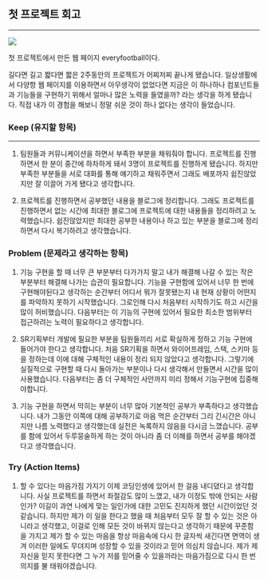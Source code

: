 ## 첫 프로젝트 회고

---

![](https://images.velog.io/images/richard/post/85cfdcf3-86aa-4c40-9efd-a00af239d78c/%E1%84%86%E1%85%A6%E1%84%8B%E1%85%B5%E1%86%AB%E1%84%91%E1%85%A6%E1%84%8B%E1%85%B5%E1%84%8C%E1%85%B5.gif)

첫 프로젝트에서 만든 웹 페이지 everyfootball이다.

길다면 길고 짧다면 짧은 2주동안의 프로젝트가 어찌저찌 끝나게 됐습니다. 일상생활에서 다양항 웹 페이지를 이용하면서 아무생각이 없었다면 지금은 이 하나하나 컴포넌트들과 기능들을 구현하기 위해서 얼마나 많은 노력을 들였을까? 라는 생각을 하게 됐습니다. 직접 내가 이 경험을 해보니 정말 쉬운 것이 하나 없다는 생각이 들었습니다.

### Keep (유지할 항목)

---

1. 팀원들과 커뮤니케이션을 하면서 부족한 부분을 채워줘야 합니다.
   프로젝트를 진행하면서 한 분이 중간에 하차하게 돼서 3명이 프로젝트를 진행하게 됐습니다. 하지만 부족한 부분들을 서로 대화를 통해 얘기하고 채워주면서 그래도 배포까지 쉽진않았지만 잘 이끌어 가게 됐다고 생각합니다.

2. 프로젝트를 진행하면서 공부했던 내용을 블로그에 정리합니다.
   그래도 프로젝트를 진행하면서 없는 시간에 최대한 블로그에 프로젝트에 대한 내용들을 정리하려고 노력했습니다.
   쉽진않았지만 최대한 공부한 내용이나 하고 있는 부분을 블로그에 정리하면서 다시 복기하려고 생각했습니다.

### Problem (문제라고 생각하는 항목)

1. 기능 구현을 할 때 너무 큰 부분부터 다가가지 말고 내가 해결해 나갈 수 있는 작은 부분부터 해결해 나가는 습관이 필요합니다.
   기능을 구현함에 있어서 너무 한 번에 구현해야된다고 생각하는 순간부터 어디서 뭐가 잘못됐는지 내 현재 상황이 어떤지를 파악하지 못하기 시작했습니다. 그로인해 다시 처음부터 시작하기도 하고 시간을 많이 허비했습니다. 다음부터는 이 기능의 구현에 있어서 필요한 최소한 범위부터 접근하려는 노력이 필요하다고 생각합니다.

2. SR기획부터 개발에 필요한 부분을 팀원들끼리 서로 확실하게 정하고 기능 구현에 들어가야 한다고 생각합니다.
   처음 SR기획을 하면서 와이어프레임, 스택, 스키마 등을 정하는데 이에 대해 구체적인 내용이 정리 되지 않았다고 생각합니다. 그렇기에 실질적으로 구현할 때 다시 돌아가는 부분이나 다시 생각해서 만들면서 시간을 많이 사용했습니다. 다음부터는 좀 더 구체적인 사안까지 미리 정해서 기능구현에 집중해야합니다.

3. 기능 구현을 하면서 막히는 부분이 너무 많아 기본적인 공부가 부족하다고 생각했습니다.
   내가 그동안 이쪽에 대해 공부하기로 마음 먹은 순간부터 그리 긴시간은 아니지만 나름 노력했다고 생각했는데 실전은 녹록하지 않음을 다시금 느꼈습니다. 공부를 함에 있어서 두루뭉술하게 하는 것이 아니라 좀 더 이해를 하면서 공부를 해야겠다고 생각했습니다.

### Try (Action Items)

1. 할 수 있다는 마음가짐 가지기
   이제 코딩인생에 있어서 한 걸음 내디뎠다고 생각합니다. 사실 프로젝트를 하면서 좌절감도 많이 느꼈고, 내가 이정도 밖에 안되는 사람인가? 이길이 과연 나에게 맞는 일인가에 대한 고민도 진지하게 했던 시간이었던 것 같습니다. 하지만 제가 이 일을 한다고 했을 때 처음부터 모두 잘 할 수 있는 것은 아니라고 생각했고, 이걸로 인해 모든 것이 바뀌지 않는다고 생각하기 때문에 꾸준함을 가지고 제가 할 수 있는 마음을 항상 마음속에 다시 한 글자씩 새긴다면 면역이 생겨 이러한 일에도 무뎌지며 성장할 수 있을 것이라고 믿어 의심치 않습니다. 제가 제자신을 믿지 못한다면 그 누가 저를 믿어줄 수 있을까라는 마음가짐으로 다시 한 번 의지를 불 태워야겠습니다.
